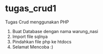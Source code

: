 # tugas_crud1
Tugas Crud menggunakan PHP
1. Buat Database dengan nama warung_nasi
2. Import file sqlnya
3. Pindahkan file php ke htdocs
4. Selamat Mencoba :)
